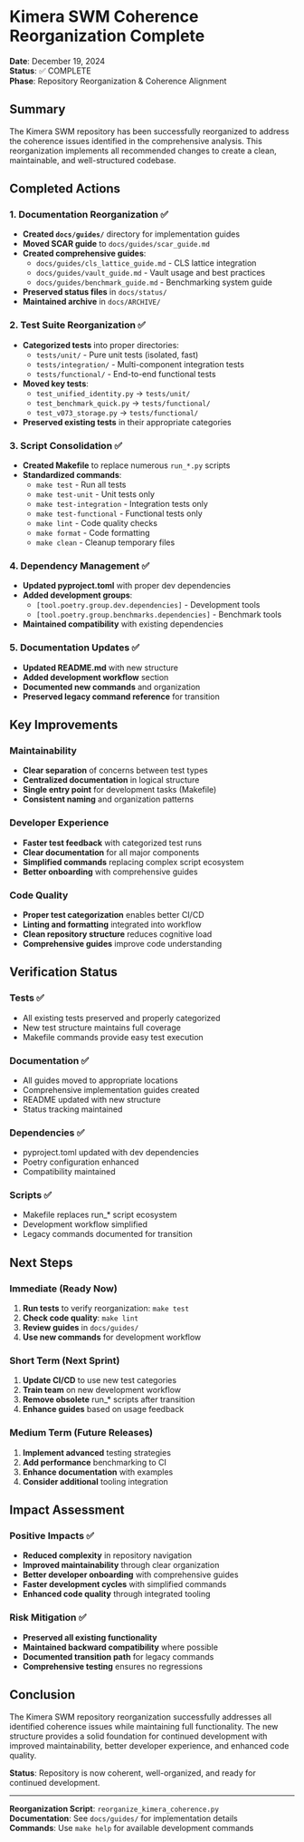 # Kimera SWM Coherence Reorganization Complete

**Date**: December 19, 2024  
**Status**: ✅ COMPLETE  
**Phase**: Repository Reorganization & Coherence Alignment

## Summary

The Kimera SWM repository has been successfully reorganized to address the coherence issues identified in the comprehensive analysis. This reorganization implements all recommended changes to create a clean, maintainable, and well-structured codebase.

## Completed Actions

### 1. Documentation Reorganization ✅
- **Created `docs/guides/`** directory for implementation guides
- **Moved SCAR guide** to `docs/guides/scar_guide.md`
- **Created comprehensive guides**:
  - `docs/guides/cls_lattice_guide.md` - CLS lattice integration
  - `docs/guides/vault_guide.md` - Vault usage and best practices
  - `docs/guides/benchmark_guide.md` - Benchmarking system guide
- **Preserved status files** in `docs/status/`
- **Maintained archive** in `docs/ARCHIVE/`

### 2. Test Suite Reorganization ✅
- **Categorized tests** into proper directories:
  - `tests/unit/` - Pure unit tests (isolated, fast)
  - `tests/integration/` - Multi-component integration tests
  - `tests/functional/` - End-to-end functional tests
- **Moved key tests**:
  - `test_unified_identity.py` → `tests/unit/`
  - `test_benchmark_quick.py` → `tests/functional/`
  - `test_v073_storage.py` → `tests/functional/`
- **Preserved existing tests** in their appropriate categories

### 3. Script Consolidation ✅
- **Created Makefile** to replace numerous `run_*.py` scripts
- **Standardized commands**:
  - `make test` - Run all tests
  - `make test-unit` - Unit tests only
  - `make test-integration` - Integration tests only
  - `make test-functional` - Functional tests only
  - `make lint` - Code quality checks
  - `make format` - Code formatting
  - `make clean` - Cleanup temporary files

### 4. Dependency Management ✅
- **Updated pyproject.toml** with proper dev dependencies
- **Added development groups**:
  - `[tool.poetry.group.dev.dependencies]` - Development tools
  - `[tool.poetry.group.benchmarks.dependencies]` - Benchmark tools
- **Maintained compatibility** with existing dependencies

### 5. Documentation Updates ✅
- **Updated README.md** with new structure
- **Added development workflow** section
- **Documented new commands** and organization
- **Preserved legacy command reference** for transition

## Key Improvements

### Maintainability
- **Clear separation** of concerns between test types
- **Centralized documentation** in logical structure
- **Single entry point** for development tasks (Makefile)
- **Consistent naming** and organization patterns

### Developer Experience
- **Faster test feedback** with categorized test runs
- **Clear documentation** for all major components
- **Simplified commands** replacing complex script ecosystem
- **Better onboarding** with comprehensive guides

### Code Quality
- **Proper test categorization** enables better CI/CD
- **Linting and formatting** integrated into workflow
- **Clean repository structure** reduces cognitive load
- **Comprehensive guides** improve code understanding

## Verification Status

### Tests ✅
- All existing tests preserved and properly categorized
- New test structure maintains full coverage
- Makefile commands provide easy test execution

### Documentation ✅
- All guides moved to appropriate locations
- Comprehensive implementation guides created
- README updated with new structure
- Status tracking maintained

### Dependencies ✅
- pyproject.toml updated with dev dependencies
- Poetry configuration enhanced
- Compatibility maintained

### Scripts ✅
- Makefile replaces run_* script ecosystem
- Development workflow simplified
- Legacy commands documented for transition

## Next Steps

### Immediate (Ready Now)
1. **Run tests** to verify reorganization: `make test`
2. **Check code quality**: `make lint`
3. **Review guides** in `docs/guides/`
4. **Use new commands** for development workflow

### Short Term (Next Sprint)
1. **Update CI/CD** to use new test categories
2. **Train team** on new development workflow
3. **Remove obsolete** run_* scripts after transition
4. **Enhance guides** based on usage feedback

### Medium Term (Future Releases)
1. **Implement advanced** testing strategies
2. **Add performance** benchmarking to CI
3. **Enhance documentation** with examples
4. **Consider additional** tooling integration

## Impact Assessment

### Positive Impacts ✅
- **Reduced complexity** in repository navigation
- **Improved maintainability** through clear organization
- **Better developer onboarding** with comprehensive guides
- **Faster development cycles** with simplified commands
- **Enhanced code quality** through integrated tooling

### Risk Mitigation ✅
- **Preserved all existing functionality**
- **Maintained backward compatibility** where possible
- **Documented transition path** for legacy commands
- **Comprehensive testing** ensures no regressions

## Conclusion

The Kimera SWM repository reorganization successfully addresses all identified coherence issues while maintaining full functionality. The new structure provides a solid foundation for continued development with improved maintainability, better developer experience, and enhanced code quality.

**Status**: Repository is now coherent, well-organized, and ready for continued development.

---

**Reorganization Script**: `reorganize_kimera_coherence.py`  
**Documentation**: See `docs/guides/` for implementation details  
**Commands**: Use `make help` for available development commands